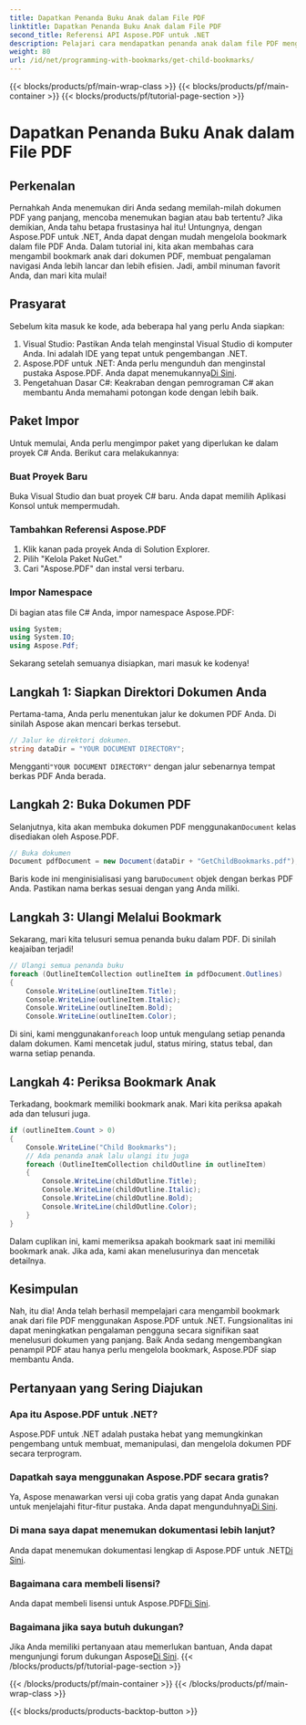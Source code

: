 ```yaml
---
title: Dapatkan Penanda Buku Anak dalam File PDF
linktitle: Dapatkan Penanda Buku Anak dalam File PDF
second_title: Referensi API Aspose.PDF untuk .NET
description: Pelajari cara mendapatkan penanda anak dalam file PDF menggunakan Aspose.PDF untuk .NET dengan panduan langkah demi langkah ini. Tingkatkan navigasi PDF Anda.
weight: 80
url: /id/net/programming-with-bookmarks/get-child-bookmarks/
---
```


{{< blocks/products/pf/main-wrap-class >}}
{{< blocks/products/pf/main-container >}}
{{< blocks/products/pf/tutorial-page-section >}}

# Dapatkan Penanda Buku Anak dalam File PDF

## Perkenalan

Pernahkah Anda menemukan diri Anda sedang memilah-milah dokumen PDF yang panjang, mencoba menemukan bagian atau bab tertentu? Jika demikian, Anda tahu betapa frustasinya hal itu! Untungnya, dengan Aspose.PDF untuk .NET, Anda dapat dengan mudah mengelola bookmark dalam file PDF Anda. Dalam tutorial ini, kita akan membahas cara mengambil bookmark anak dari dokumen PDF, membuat pengalaman navigasi Anda lebih lancar dan lebih efisien. Jadi, ambil minuman favorit Anda, dan mari kita mulai!

## Prasyarat

Sebelum kita masuk ke kode, ada beberapa hal yang perlu Anda siapkan:

1. Visual Studio: Pastikan Anda telah menginstal Visual Studio di komputer Anda. Ini adalah IDE yang tepat untuk pengembangan .NET.
2.  Aspose.PDF untuk .NET: Anda perlu mengunduh dan menginstal pustaka Aspose.PDF. Anda dapat menemukannya[Di Sini](https://releases.aspose.com/pdf/net/).
3. Pengetahuan Dasar C#: Keakraban dengan pemrograman C# akan membantu Anda memahami potongan kode dengan lebih baik.

## Paket Impor

Untuk memulai, Anda perlu mengimpor paket yang diperlukan ke dalam proyek C# Anda. Berikut cara melakukannya:

### Buat Proyek Baru

Buka Visual Studio dan buat proyek C# baru. Anda dapat memilih Aplikasi Konsol untuk mempermudah.

### Tambahkan Referensi Aspose.PDF

1. Klik kanan pada proyek Anda di Solution Explorer.
2. Pilih "Kelola Paket NuGet."
3. Cari "Aspose.PDF" dan instal versi terbaru.

### Impor Namespace

Di bagian atas file C# Anda, impor namespace Aspose.PDF:

```csharp
using System;
using System.IO;
using Aspose.Pdf;
```

Sekarang setelah semuanya disiapkan, mari masuk ke kodenya!

## Langkah 1: Siapkan Direktori Dokumen Anda

Pertama-tama, Anda perlu menentukan jalur ke dokumen PDF Anda. Di sinilah Aspose akan mencari berkas tersebut.

```csharp
// Jalur ke direktori dokumen.
string dataDir = "YOUR DOCUMENT DIRECTORY";
```

 Mengganti`"YOUR DOCUMENT DIRECTORY"` dengan jalur sebenarnya tempat berkas PDF Anda berada.

## Langkah 2: Buka Dokumen PDF

Selanjutnya, kita akan membuka dokumen PDF menggunakan`Document` kelas disediakan oleh Aspose.PDF.

```csharp
// Buka dokumen
Document pdfDocument = new Document(dataDir + "GetChildBookmarks.pdf");
```

 Baris kode ini menginisialisasi yang baru`Document` objek dengan berkas PDF Anda. Pastikan nama berkas sesuai dengan yang Anda miliki.

## Langkah 3: Ulangi Melalui Bookmark

Sekarang, mari kita telusuri semua penanda buku dalam PDF. Di sinilah keajaiban terjadi!

```csharp
// Ulangi semua penanda buku
foreach (OutlineItemCollection outlineItem in pdfDocument.Outlines)
{
    Console.WriteLine(outlineItem.Title);
    Console.WriteLine(outlineItem.Italic);
    Console.WriteLine(outlineItem.Bold);
    Console.WriteLine(outlineItem.Color);
```

 Di sini, kami menggunakan`foreach` loop untuk mengulang setiap penanda dalam dokumen. Kami mencetak judul, status miring, status tebal, dan warna setiap penanda.

## Langkah 4: Periksa Bookmark Anak

Terkadang, bookmark memiliki bookmark anak. Mari kita periksa apakah ada dan telusuri juga.

```csharp
if (outlineItem.Count > 0)
{
    Console.WriteLine("Child Bookmarks");
    // Ada penanda anak lalu ulangi itu juga
    foreach (OutlineItemCollection childOutline in outlineItem)
    {
        Console.WriteLine(childOutline.Title);
        Console.WriteLine(childOutline.Italic);
        Console.WriteLine(childOutline.Bold);
        Console.WriteLine(childOutline.Color);
    }
}
```

Dalam cuplikan ini, kami memeriksa apakah bookmark saat ini memiliki bookmark anak. Jika ada, kami akan menelusurinya dan mencetak detailnya.

## Kesimpulan

Nah, itu dia! Anda telah berhasil mempelajari cara mengambil bookmark anak dari file PDF menggunakan Aspose.PDF untuk .NET. Fungsionalitas ini dapat meningkatkan pengalaman pengguna secara signifikan saat menelusuri dokumen yang panjang. Baik Anda sedang mengembangkan penampil PDF atau hanya perlu mengelola bookmark, Aspose.PDF siap membantu Anda.

## Pertanyaan yang Sering Diajukan

### Apa itu Aspose.PDF untuk .NET?
Aspose.PDF untuk .NET adalah pustaka hebat yang memungkinkan pengembang untuk membuat, memanipulasi, dan mengelola dokumen PDF secara terprogram.

### Dapatkah saya menggunakan Aspose.PDF secara gratis?
 Ya, Aspose menawarkan versi uji coba gratis yang dapat Anda gunakan untuk menjelajahi fitur-fitur pustaka. Anda dapat mengunduhnya[Di Sini](https://releases.aspose.com/).

### Di mana saya dapat menemukan dokumentasi lebih lanjut?
 Anda dapat menemukan dokumentasi lengkap di Aspose.PDF untuk .NET[Di Sini](https://reference.aspose.com/pdf/net/).

### Bagaimana cara membeli lisensi?
 Anda dapat membeli lisensi untuk Aspose.PDF[Di Sini](https://purchase.aspose.com/buy).

### Bagaimana jika saya butuh dukungan?
 Jika Anda memiliki pertanyaan atau memerlukan bantuan, Anda dapat mengunjungi forum dukungan Aspose[Di Sini](https://forum.aspose.com/c/pdf/10).
{{< /blocks/products/pf/tutorial-page-section >}}

{{< /blocks/products/pf/main-container >}}
{{< /blocks/products/pf/main-wrap-class >}}

{{< blocks/products/products-backtop-button >}}

